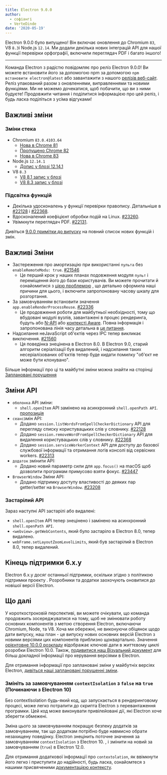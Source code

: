 ```yaml
---
title: Electron 9.0.0
author:
  - софіангі
  - VerteDinde
date: '2020-05-19'
---
```


Electron 9.0.0 було випущено! Він включає оновлення до Chromium `83`, V8 `8.3`і Node.js `12.14`. Ми додали декілька нових інтеграцій API для нашої функції перевірки орфографії, включили переглядач PDF і багато іншого!

---

Команда Electron з радістю повідомляє про реліз Electron 9.0.0! Ви можете встановити його за допомогою npm за допомогою `npm встановити electron@latest` або завантажити з нашого [релізів веб-сайт](https://electronjs.org/releases/stable). Реліз упакований разом з оновленнями, виправленнями та новими функціями. Ми не можемо дочекатися, щоб побачити, що ви з ними будуєте! Продовжити читання і поділитися інформацією про цей реліз, і будь ласка поділіться з усіма відгуками!

## Важливі зміни

### Зміни стека

* Chromium `83.0.4103.64`
    * [Нова в Chrome 81](https://developers.google.com/web/updates/2020/04/nic81)
    * [Пропущено Chrome 82](https://chromereleases.googleblog.com/2020/03/chrome-and-chrome-os-release-updates.html)
    * [Нова в Chrome 83](https://developers.google.com/web/updates/2020/05/nic83)
* Node.js `12.14.1`
    * [Допис у блозі 12.14.1](https://nodejs.org/en/blog/release/v12.14.1/)
* V8 `8.3`
    * [V8 8.1 запис у блозі](https://v8.dev/blog/v8-release-81)
    * [V8 8.3 запис у блозі](https://v8.dev/blog/v8-release-83)

### Підсвітка функцій

* Декілька удосконалень у функції перевірки правопису. Детальніше в [#22128](https://github.com/electron/electron/pull/22128) і [#22368](https://github.com/electron/electron/pull/22368).
* Вдосконалений коефіцієнт обробки подій на Linux. [#23260](https://github.com/electron/electron/pull/23260).
* Увімкнути переглядач PDF. [#22131](https://github.com/electron/electron/pull/22131).

Дивіться [9.0.0 примітки до випуску](https://github.com/electron/electron/releases/tag/v9.0.0) на повний список нових функцій і змін.

## Важливі Зміни

* Застереження про амортизацію при використанні `пульта` без `enableRemoteModu: true`. [#21546](https://github.com/electron/electron/pull/21546)
    * Це перший крок у наших планах подовження модуля `пульт` і переміщення його до бази користувачів. Ви можете прочитати й ознайомитися з [цією проблемою](https://github.com/electron/electron/issues/21408) , що детально оформила наші причини для цього, і включити запропоновану часову шкалу для розгортання.
* За замовчуванням встановити значення `app.enableRenderProcessReuse`. [#22336](https://github.com/electron/electron/pull/22336)
    * Це продовження роботи для майбутньої необхідності, тому що вбудовані модулі вузлів, завантажені в процес рендеринга, будуть або [N-API](https://nodejs.org/api/n-api.html) або [контексті Aware](https://nodejs.org/api/addons.html#addons_context_aware_addons). Повна інформація і запропонована лінія часу детальна в [це питання](https://github.com/electron/electron/issues/18397).
* Надсилання неJavaScript об'єктів через IPC тепер викликає виключення. [#21560](https://github.com/electron/electron/pull/21560)
    * Ця поведінка знецінена в Electron 8.0. В Electron 9.0, старий алгоритм серіалізації був видалений, і надсилання таких несеріалізованих об'єктів тепер буде кидати помилку "об'єкт не може бути клонувано".

Більше інформації про ці та майбутні зміни можна знайти на сторінці [Заплановані порушення](https://github.com/electron/electron/blob/master/docs/breaking-changes.md)

## Зміни API

* `оболонка` API зміни:
   * `shell.openItem` API замінено на асинхронний `shell.openPath API`. [пропозиція](https://github.com/electron/governance/blob/master/wg-api/spec-documents/shell-openitem.md)
* `сеанс`змін API:
   * Додано `session.listWordsFromSpellCheckerDictionary` API для перегляду списку користувацьких слів у словнику. [#22128](https://github.com/electron/electron/pull/22128)
   * Додано `session.removeWordFromSpellCheckerDictionary` API для видалення користувацьких слів у словнику. [#22368](https://github.com/electron/electron/pull/22368)
   * Додано `session.serviceWorkerContext` API для доступу до базової службової інформації та отримання логів консолі від сервісних workers. [#22313](https://github.com/electron/electron/pull/22313)
* `додаток` змінити API:
   * Додано новий параметр сили для `app.focus()` на macOS щоб дозволити програмам примусово взяти фокус. [#23447](https://github.com/electron/electron/pull/23447)
* `BrowserWindow` Зміни API:
   * Додано підтримку доступу властивості до деяких пар getter/setter на `BrowserWindow`. [#23208](https://github.com/electron/electron/pull/23208)

### Застарілий API

Зараз наступні API застарілі або видалені:

* `shell.openItem` API тепер знецінено і замінено на асинхронний `shell.openPath API`.
* `<webview>.getWebContents`, який було застаріло в Electron 8.0, тепер видалено.
* `webFrame.setLayoutZoomLevelLimits`, який був застарілий в Electron 8.0, тепер видалений.

## Кінець підтримки 6.x.y

Electron 6.x.y досяг останньої підтримки, оскільки згідно з політикою підтримки проекту [](https://electronjs.org/docs/tutorial/support#supported-versions). Розробники та додатки заохочують оновитися до новішої версії Electron.

## Що далі

У короткостроковій перспективі, ви можете очікувати, що команда продовжить зосереджуватися на тому, щоб не змінювати роботу основних компонентів з метою створення Electron, включаючи Chromium, Node, та V8. Хоча ми обережні, не виконуючи обіцянок щодо дати випуску, наш план - це випуску нових основних версій Electron з новими версіями цих компонентів приблизно щоквартально. Значення [орієнтовне 10.0.0 розкладу](https://electronjs.org/docs/tutorial/electron-timelines) відображає ключові дати в життєвому циклі розробки Electron 10.0. Також, [подивитися наш Візуальний документ](https://electronjs.org/docs/tutorial/electron-versioning) для більш докладної інформації про керування версіями в Electron.

Для отримання інформації про заплановані зміни у майбутніх версіях Electron, [дивіться наші заплановані порушенні зміни](https://github.com/electron/electron/blob/master/docs/breaking-changes.md).

### Змініть за замовчуванням `contextIsolation` з `false` на `true` (Починаючи з Electron 10)

Без contextIsolation будь-який код, що запускається в рендеринговому процесі, може легко потрапити до скрипта Electron з перевантаження програмки. Цей код може виконувати привілейовані дії, які Electron хоче зберегти обмежені.

Зміна цього за замовчуванням покращує безпеку додатків за замовчуванням, так що додаткам потрібно буде навмисно обрати незахищену поведінку. Electron знецінить поточне значення за замовчуванням `contextIsolation` з Electron 10. , і змінити на новий за замовчуванням (`true`) в Electron 12.0.

Для отримання додаткової інформації про `contextolation`, як ввімкнути його легко і приступити до надійності, будь ласка, ознайомтеся з нашими присвяченими [документацією контексту](https://github.com/electron/electron/blob/master/docs/tutorial/context-isolation.md).
